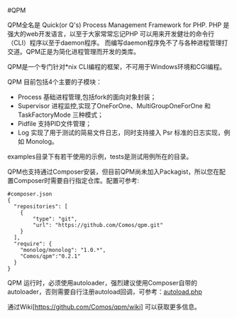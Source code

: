 #QPM

QPM全名是 Quick(or Q's) Process Management Framework for PHP.
PHP 是强大的web开发语言，以至于大家常常忘记PHP 可以用来开发健壮的命令行（CLI）程序以至于daemon程序。
而编写daemon程序免不了与各种进程管理打交道。QPM正是为简化进程管理而开发的类库。

QPM是一个专门针对*nix CLI编程的框架，不可用于Windows环境和CGI编程。

QPM 目前包括4个主要的子模块：
* Process 基础进程管理,包括fork的面向对象封装；
* Supervisor 进程监控,实现了OneForOne、MultiGroupOneForOne 和 TaskFactoryMode 三种模式；
* Pidfile 支持PID文件管理；
* Log 实现了用于测试的简易文件日志，同时支持接入 Psr 标准的日志实现，例如 Monolog。

examples目录下有若干使用的示例，tests是测试用例所在的目录。

QPM也支持通过Composer安装，但目前QPM尚未加入Packagist，所以您在配置Composer时需要自行指定仓库。配置可参考:

    #composer.json
    {
      "repositories": [
        {
            "type": "git",
            "url": "https://github.com/Comos/qpm.git"
        }
      ],
      "require": {
        "monolog/monolog": "1.0.*",
        "Comos/qpm":"0.2.1"
      }
    }

QPM 运行时，必须使用autoloader，强烈建议使用Composer自带的autoloader，否则需要自行注册autoload回调，可参考：[autoload.php](https://github.com/Comos/qpm/blob/master/bootstrap.php)

通过Wiki[https://github.com/Comos/qpm/wiki] 可以获取更多信息。
